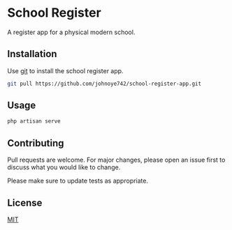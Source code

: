 # School Register

A register app for a physical modern school.

## Installation

Use [git](https://git-scm.com/) to install the school register app.

```bash
git pull https://github.com/johnoye742/school-register-app.git
```

## Usage

```php
php artisan serve
```

## Contributing

Pull requests are welcome. For major changes, please open an issue first
to discuss what you would like to change.

Please make sure to update tests as appropriate.

## License

[MIT](https://choosealicense.com/licenses/mit/)
